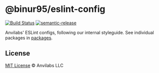 # @binur95/eslint-config

[![Build Status](https://img.shields.io/travis/anvilabs/eslint-config.svg)](https://travis-ci.org/anvilabs/eslint-config)
[![semantic-release](https://img.shields.io/badge/%20%20%F0%9F%93%A6%F0%9F%9A%80-semantic--release-e10079.svg)](https://github.com/semantic-release/semantic-release)

Anvilabs' ESLint configs, following our internal styleguide. See individual packages in [packages](./packages/).

## License

[MIT License](./LICENSE) © Anvilabs LLC
